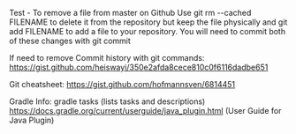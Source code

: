 Test - To remove a file from master on Github
    Use git rm --cached FILENAME to delete it from the repository but keep the file physically and git add FILENAME
     to add a file to your repository. You will need to commit both of these changes with git commit

If need to remove Commit history with git commands:
https://gist.github.com/heiswayi/350e2afda8cece810c0f6116dadbe651

Git cheatsheet:
https://gist.github.com/hofmannsven/6814451

Gradle Info:
gradle tasks (lists tasks and descriptions)
https://docs.gradle.org/current/userguide/java_plugin.html (User Guide for Java Plugin)
